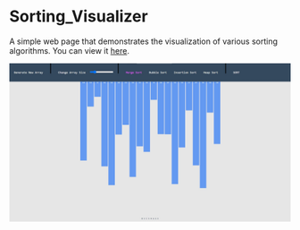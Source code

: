 # Sorting_Visualizer

A simple web page that demonstrates the visualization of various sorting algorithms. You can view it [here](https://vstark21.github.io/Sorting_Visualizer/).

<div align="center">
    <img src="assets/scrt.jpg"/>
</div>
